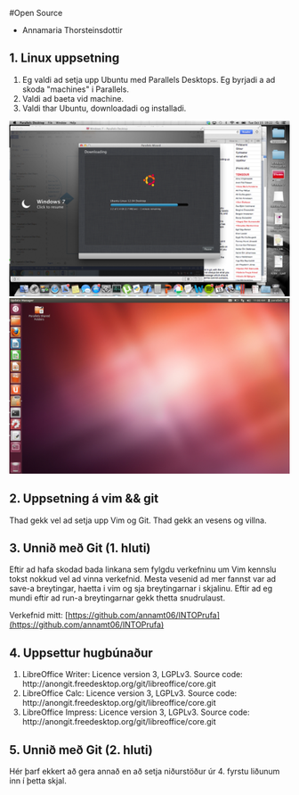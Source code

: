 
#Open Source

<ul>
<li>Annamaria Thorsteinsdottir</li>
</ul>

## 1. Linux uppsetning

<ol>
<li>Eg valdi ad setja upp Ubuntu med Parallels Desktops. Eg byrjadi a ad skoda "machines" i Parallels.</li>
<li>Valdi ad baeta vid machine.</li>
<li>Valdi thar Ubuntu, downloadadi og installadi.</li>
</ol>

![Ubuntu ad downloadast](/UbuntuDownloadast.png)
![Ubuntu uppsett](/UbuntuUppsett.png)

## 2. Uppsetning á vim && git

Thad gekk vel ad setja upp Vim og Git. Thad gekk an vesens og villna.

## 3. Unnið með Git (1. hluti)

Eftir ad hafa skodad bada linkana sem fylgdu verkefninu um Vim kennslu tokst nokkud vel ad vinna verkefnid. Mesta vesenid ad mer fannst var ad save-a breytingar, haetta i vim og sja breytingarnar i skjalinu. Eftir ad eg mundi eftir ad run-a breytingarnar gekk thetta snudrulaust.

Verkefnid mitt: 
[https://github.com/annamt06/INTOPrufa](https://github.com/annamt06/INTOPrufa)

## 4. Uppsettur hugbúnaður

<ol>
<li>LibreOffice Writer: Licence version 3, LGPLv3. Source code: http://anongit.freedesktop.org/git/libreoffice/core.git</li>
<li>LibreOffice Calc: Licence version 3, LGPLv3. Source code: http://anongit.freedesktop.org/git/libreoffice/core.git</li>
<li>LibreOffice Impress: Licence version 3, LGPLv3. Source code: http://anongit.freedesktop.org/git/libreoffice/core.git</li>
</ol>

## 5. Unnið með Git (2. hluti)

Hér þarf ekkert að gera annað en að setja niðurstöður úr 4. fyrstu liðunum inn í þetta skjal.
